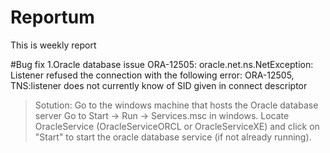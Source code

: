 # Reportum
This is weekly report

#Bug fix
1.Oracle database issue ORA-12505:
oracle.net.ns.NetException: Listener refused the connection with the following error:
ORA-12505, TNS:listener does not currently know of SID given in connect descriptor

>Sotution:
>Go to the windows machine that hosts the Oracle database server
>Go to Start -> Run -> Services.msc in windows. Locate OracleService (OracleServiceORCL or OracleServiceXE) and click on "Start" to start the oracle    database service (if not already running).
